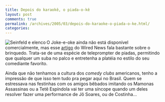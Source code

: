 ```yaml
---
title: Depois do karaokê, o piada-o-kê
layout: post
comments: true
permalink: /archives/2005/03/depois-do-karaoke-o-piada-o-ke.html/
categories:
---
```

<img src="//chester.me/img/blig/seinfield.gif" border=0 align="left" alt="Seinfeld e elenco">O Joke-e-oke ainda não está disponível comercialmente, mas esse <a href="http://www.wired.com/news/digiwood/0,1412,66964,00.html" >artigo</a> do Wired News fala bastante sobre o brinquedo. Trata-se de uma espécie de teleprompter de piadas, permitindo que qualquer um suba no palco e entretenha a platéia no estilo do seu comediante favorito.

Ainda que não tenhamos a cultura dos *comedy clubs* americanos, tenho a impressão de que isso tem tudo pra pegar aqui no Brasil. Quem se estressava nas festinhas com os amigos bêbados imitando os Mamonas Assassinas ou a Tetê Espíndola vai ter uma síncope quando um deles resolver fazer uma performance de Jô Soares, ou de Costinha&#8230;
